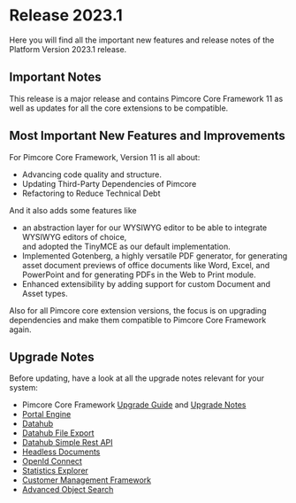 # Release 2023.1

Here you will find all the important new features and release notes of the Platform Version 2023.1 release. 

## Important Notes
This release is a major release and contains Pimcore Core Framework 11 as well as updates for all the core extensions to be compatible. 

## Most Important New Features and Improvements
For Pimcore Core Framework, Version 11 is all about:
- Advancing code quality and structure.
- Updating Third-Party Dependencies of Pimcore
- Refactoring to Reduce Technical Debt

And it also adds some features like 
- an abstraction layer for our WYSIWYG editor to be able to integrate WYSIWYG editors of choice,  
  and adopted the TinyMCE as our default implementation.
- Implemented Gotenberg, a highly versatile PDF generator, for generating asset document previews of office documents 
  like Word, Excel, and PowerPoint and for generating PDFs in the Web to Print module.
- Enhanced extensibility by adding support for custom Document and Asset types. 

Also for all Pimcore core extension versions, the focus is on upgrading dependencies and make them 
compatible to Pimcore Core Framework again.

## Upgrade Notes

Before updating, have a look at all the upgrade notes relevant for your system: 
- Pimcore Core Framework [Upgrade Guide](https://pimcore.com/docs/platform/Pimcore/Installation_and_Upgrade/Updating_Pimcore/Preparing_for_V11) 
  and [Upgrade Notes](https://pimcore.com/docs/platform/Pimcore/Installation_and_Upgrade/Upgrade_Notes/)
- [Portal Engine](https://pimcore.com/docs/platform/Portal_Engine/Installation/Upgrade#upgrade-to-300)
- [Datahub](https://pimcore.com/docs/platform/Datahub/Installation_and_Upgrade/Upgrade_Notes#160)
- [Datahub File Export](https://pimcore.com/docs/platform/Datahub_File_Export/Installation/Upgrade#upgrade-to-200)
- [Datahub Simple Rest API](https://pimcore.com/docs/platform/Datahub_Simple_Rest/Installation/Upgrade_Notes#v200)
- [Headless Documents](https://pimcore.com/docs/platform/Headless_Documents/Installation/Upgrade#update-to-version-20)
- [OpenId Connect](https://pimcore.com/docs/platform/OpenID_Connect/Upgrade_Notes#110)
- [Statistics Explorer](https://pimcore.com/docs/platform/Statistics_Explorer/Installation_and_Configuration/Upgrade#upgrade-to-200)
- [Customer Management Framework](https://pimcore.com/docs/platform/Customer_Management_Framework/Installation/Update#update-to-version-4)
- [Advanced Object Search](https://pimcore.com/docs/platform/Advanced_Object_Search/#upgrade-to-v500)
